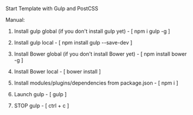 Start Template with Gulp and PostCSS


Manual:

1. Install gulp global (if you don't install gulp yet) - [ npm i gulp -g ]

2. Install gulp local - [ npm install gulp --save-dev ]

3. Install Bower global (if you don't install Bower yet) - [ npm install bower -g ]

4. Install Bower local - [ bower install ]  

5. Install modules/plugins/dependencies from package.json - [ npm i ]

6. Launch gulp - [ gulp ]

7. STOP gulp - [ ctrl + c ]

